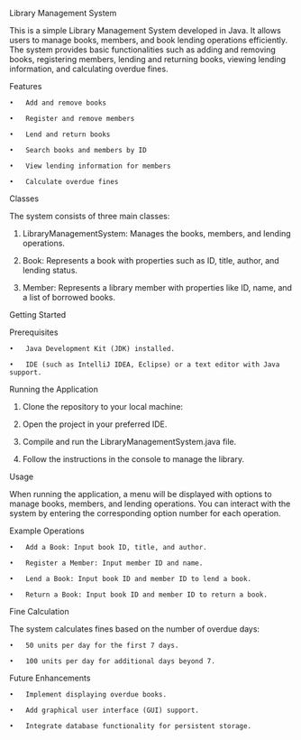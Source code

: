 Library Management System

This is a simple Library Management System developed in Java. It allows users to manage books, members, and book lending operations efficiently. The system provides basic functionalities such as adding and removing books, registering members, lending and returning books, viewing lending information, and calculating overdue fines.

Features

	•	Add and remove books

	•	Register and remove members

	•	Lend and return books

	•	Search books and members by ID

	•	View lending information for members

	•	Calculate overdue fines



Classes

The system consists of three main classes:

1.	LibraryManagementSystem: Manages the books, members, and lending operations.

2.	Book: Represents a book with properties such as ID, title, author, and lending status.

3.	Member: Represents a library member with properties like ID, name, and a list of borrowed books.


Getting Started

Prerequisites

	•	Java Development Kit (JDK) installed.

	•	IDE (such as IntelliJ IDEA, Eclipse) or a text editor with Java support.


Running the Application

1.	Clone the repository to your local machine:

2.	Open the project in your preferred IDE.

3.	Compile and run the LibraryManagementSystem.java file.

4.	Follow the instructions in the console to manage the library.

   
Usage

When running the application, a menu will be displayed with options to manage books, members, and lending operations. You can interact with the system by entering the corresponding option number for each operation.

Example Operations

	•	Add a Book: Input book ID, title, and author.

	•	Register a Member: Input member ID and name.

	•	Lend a Book: Input book ID and member ID to lend a book.

	•	Return a Book: Input book ID and member ID to return a book.

Fine Calculation

The system calculates fines based on the number of overdue days:

	•	50 units per day for the first 7 days.

	•	100 units per day for additional days beyond 7.

Future Enhancements

	•	Implement displaying overdue books.

	•	Add graphical user interface (GUI) support.

	•	Integrate database functionality for persistent storage.

